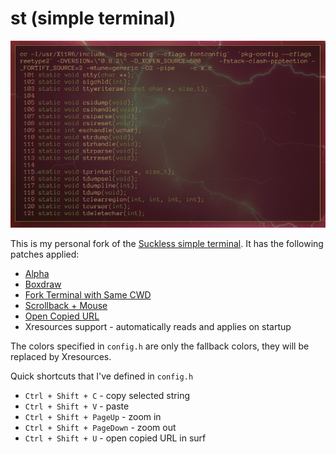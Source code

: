 # st (simple terminal)

![screenshot](https://raw.githubusercontent.com/Babkock/st/master/screenshot.png)

This is my personal fork of the [Suckless simple terminal](https://st.suckless.org). It has the following patches applied:

* [Alpha](https://st.suckless.org/patches/alpha/)
* [Boxdraw](https://st.suckless.org/patches/boxdraw/)
* [Fork Terminal with Same CWD](https://st.suckless.org/patches/newterm/)
* [Scrollback + Mouse](https://st.suckless.org/patches/scrollback/)
* [Open Copied URL](https://st.suckless.org/patches/open_copied_url/)
* Xresources support - automatically reads and applies on startup

The colors specified in `config.h` are only the fallback colors, they will be replaced by Xresources.

Quick shortcuts that I've defined in `config.h`

* `Ctrl + Shift + C` - copy selected string
* `Ctrl + Shift + V` - paste
* `Ctrl + Shift + PageUp` - zoom in
* `Ctrl + Shift + PageDown` - zoom out
* `Ctrl + Shift + U` - open copied URL in surf

